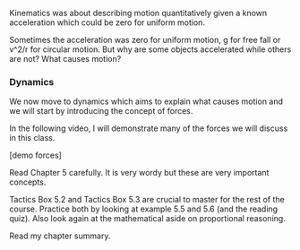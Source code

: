 Kinematics was about describing motion quantitatively given a known acceleration which could be zero for uniform motion. 

Sometimes the acceleration was zero for uniform motion, g for free fall or <lrn-math inline> v^2/r </lrn-math> for circular motion. But why are some objects accelerated while others are not? What causes motion?

### Dynamics

We now move to dynamics which aims to explain what causes motion and we will start by introducing the concept of forces. 

In the following video, I will demonstrate many of the forces we will discuss in this class. 

[demo forces]

Read Chapter 5 carefully. It is very wordy but these are very important concepts. 

<lrndesign-sidenote label="Instructor Note" icon="bookmark" bg-color="#c2e5f2">
Tactics Box 5.2 and Tactics Box 5.3 are crucial to master for the rest of the course. Practice both by looking at example 5.5 and 5.6 (and the reading quiz). Also look again at the mathematical aside on proportional reasoning.
</lrndesign-sidenote>


Read my chapter summary.   